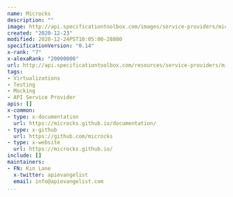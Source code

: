 ```yaml
---
name: Microcks
description: ""
image: http://api.specificationtoolbox.com/images/service-providers/microcks.jpg
created: "2020-12-23"
modified: 2020-12-24PST10:05:00-28800
specificationVersion: "0.14"
x-rank: "7"
x-alexaRank: "20000000"
url: http://api.specificationtoolbox.com/resources/service-providers/microcks/
tags:
- Virtualizations
- Testing
- Mocking
- API Service Provider
apis: []
x-common:
- type: x-documentation
  url: https://microcks.github.io/documentation/
- type: x-github
  url: https://github.com/microcks
- type: x-website
  url: https://microcks.github.io/
include: []
maintainers:
- FN: Kin Lane
  x-twitter: apievangelist
  email: info@apievangelist.com
...
```

